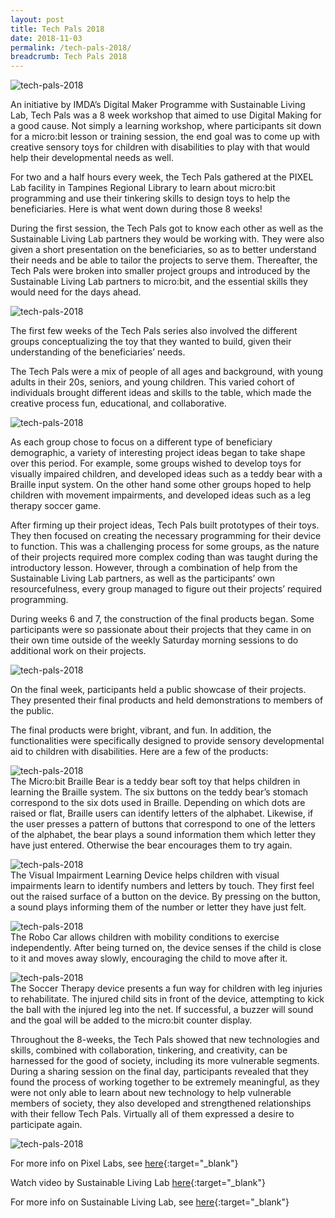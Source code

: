 ```yaml
---
layout: post
title: Tech Pals 2018
date: 2018-11-03
permalink: /tech-pals-2018/
breadcrumb: Tech Pals 2018
---
```



![tech-pals-2018](/images/stories/features/tech-pals-2018/tech-pals-2018-1.jpg)

An initiative by IMDA’s Digital Maker Programme with Sustainable Living Lab, Tech Pals was a 8 week workshop that aimed to use Digital Making for a good cause. Not simply a learning workshop, where participants sit down for a micro:bit lesson or training session, the end goal was to come up with creative sensory toys for children with disabilities to play with that would help their developmental needs as well.

 

For two and a half hours every week, the Tech Pals gathered at the PIXEL Lab facility in Tampines Regional Library to learn about micro:bit programming and use their tinkering skills to design toys to help the beneficiaries. Here is what went down during those 8 weeks!

 

During the first session, the Tech Pals got to know each other as well as the Sustainable Living Lab partners they would be working with. They were also given a short presentation on the beneficiaries, so as to better understand their needs and be able to tailor the projects to serve them. Thereafter, the Tech Pals were broken into smaller project groups and introduced by the Sustainable Living Lab partners to micro:bit, and the essential skills they would need for the days ahead.

![tech-pals-2018](/images/stories/features/tech-pals-2018/tech-pals-2018-2.jpg)

The first few weeks of the Tech Pals series also involved the different groups conceptualizing the toy that they wanted to build, given their understanding of the beneficiaries’ needs.

 

The Tech Pals were a mix of people of all ages and background, with young adults in their 20s, seniors, and young children. This varied cohort of individuals brought different ideas and skills to the table, which made the creative process fun, educational, and collaborative.

![tech-pals-2018](/images/stories/features/tech-pals-2018/tech-pals-2018-3.jpg)

As each group chose to focus on a different type of beneficiary demographic, a variety of interesting project ideas began to take shape over this period. For example, some groups wished to develop toys for visually impaired children, and developed ideas such as a teddy bear with a Braille input system. On the other hand some other groups hoped to help children with movement impairments, and developed ideas such as a leg therapy soccer game.

 

After firming up their project ideas, Tech Pals built prototypes of their toys. They then focused on creating the necessary programming for their device to function. This was a challenging process for some groups, as the nature of their projects required more complex coding than was taught during the introductory lesson. However, through a combination of help from the Sustainable Living Lab partners, as well as the participants’ own resourcefulness, every group managed to figure out their projects’ required programming.

 

 

During weeks 6 and 7, the construction of the final products began. Some participants were so passionate about their projects that they came in on their own time outside of the weekly Saturday morning sessions to do additional work on their projects.

![tech-pals-2018](/images/stories/features/tech-pals-2018/tech-pals-2018-4.jpg)

On the final week, participants held a public showcase of their projects. They presented their final products and held demonstrations to members of the public.

 

The final products were bright, vibrant, and fun. In addition, the functionalities were specifically designed to provide sensory developmental aid to children with disabilities. Here are a few of the products:

![tech-pals-2018](/images/stories/features/tech-pals-2018/tech-pals-2018-5.jpg)<br>
The Micro:bit Braille Bear is a teddy bear soft toy that helps children in learning the Braille system. The six buttons on the teddy bear’s stomach correspond to the six dots used in Braille. Depending on which dots are raised or flat, Braille users can identify letters of the alphabet. Likewise, if the user presses a pattern of buttons that correspond to one of the letters of the alphabet, the bear plays a sound information them which letter they have just entered. Otherwise the bear encourages them to try again.

![tech-pals-2018](/images/stories/features/tech-pals-2018/tech-pals-2018-6.jpg)<br>
The Visual Impairment Learning Device helps children with visual impairments learn to identify numbers and letters by touch. They first feel out the raised surface of a button on the device. By pressing on the button, a sound plays informing them of the number or letter they have just felt.

![tech-pals-2018](/images/stories/features/tech-pals-2018/tech-pals-2018-7.jpg)<br>
The Robo Car allows children with mobility conditions to exercise independently. After being turned on, the device senses if the child is close to it and moves away slowly, encouraging the child to move after it.

![tech-pals-2018](/images/stories/features/tech-pals-2018/tech-pals-2018-8.jpg)<br>
The Soccer Therapy device presents a fun way for children with leg injuries to rehabilitate. The injured child sits in front of the device, attempting to kick the ball with the injured leg into the net. If successful, a buzzer will sound and the goal will be added to the micro:bit counter display.


Throughout the 8-weeks, the Tech Pals showed that new technologies and skills, combined with collaboration, tinkering, and creativity, can be harnessed for the good of society, including its more vulnerable segments. During a sharing session on the final day, participants revealed that they found the process of working together to be extremely meaningful, as they were not only able to learn about new technology to help vulnerable members of society, they also developed and strengthened relationships with their fellow Tech Pals. Virtually all of them expressed a desire to participate again.

![tech-pals-2018](/images/stories/features/tech-pals-2018/tech-pals-2018-9.jpg)<br>


For more info on Pixel Labs, see [here](/in-community/pixel-labs/){:target="_blank"}<br>

Watch video by Sustainable Living Lab [here](https://www.youtube.com/watch?v=bdcUY1nP4iI&){:target="_blank"}<br>

For more info on Sustainable Living Lab, see [here](http://www.sl2square.org/){:target="_blank"}<br>

 

